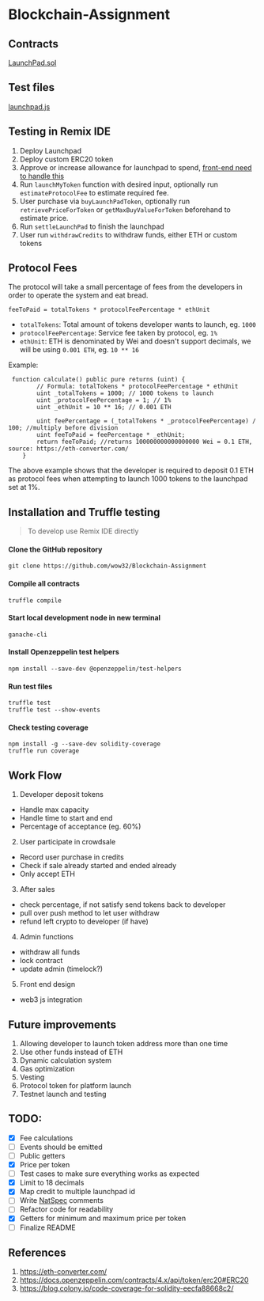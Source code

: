# Blockchain-Assignment

## Contracts

[LaunchPad.sol](contracts/LaunchPad.sol)

## Test files

[launchpad.js](test/launchpad.js)

## Testing in Remix IDE
1. Deploy Launchpad
1. Deploy custom ERC20 token
2. Approve or increase allowance for launchpad to spend, [front-end need to handle this](https://ethereum.stackexchange.com/a/112191)
3. Run `launchMyToken` function with desired input, optionally run `estimateProtocolFee` to estimate required fee.
4. User purchase via `buyLaunchPadToken`, optionally run `retrievePriceForToken` or `getMaxBuyValueForToken` beforehand to estimate price.
5. Run `settleLaunchPad` to finish the launchpad
6. User run `withdrawCredits` to withdraw funds, either ETH or custom tokens

## Protocol Fees
The protocol will take a small percentage of fees from the developers in order to operate the system and eat bread.
``` solidity
feeToPaid = totalTokens * protocolFeePercentage * ethUnit
```
- `totalTokens`: Total amount of tokens developer wants to launch, eg. `1000`
- `protocolFeePercentage`: Service fee taken by protocol, eg. `1%`
- `ethUnit`: ETH is denominated by Wei and doesn't support decimals, we will be using `0.001 ETH`, eg. `10 ** 16`

Example:
```solidity
 function calculate() public pure returns (uint) {
        // Formula: totalTokens * protocolFeePercentage * ethUnit
        uint _totalTokens = 1000; // 1000 tokens to launch
        uint _protocolFeePercentage = 1; // 1%
        uint _ethUnit = 10 ** 16; // 0.001 ETH

        uint feePercentage = (_totalTokens * _protocolFeePercentage) / 100; //multiply before division
        uint feeToPaid = feePercentage * _ethUnit;
        return feeToPaid; //returns 100000000000000000 Wei = 0.1 ETH, source: https://eth-converter.com/
    }
```
The above example shows that the developer is required to deposit 0.1 ETH as protocol fees when attempting to launch 1000 tokens to the launchpad set at 1%.


## Installation and Truffle testing
> To develop use Remix IDE directly

#### Clone the GitHub repository

```
git clone https://github.com/wow32/Blockchain-Assignment
```

#### Compile all contracts
```
truffle compile
```

#### Start local development node in new terminal
```
ganache-cli
```
#### Install Openzeppelin test helpers
```
npm install --save-dev @openzeppelin/test-helpers
```

#### Run test files
```
truffle test
truffle test --show-events 
```

#### Check testing coverage
```
npm install -g --save-dev solidity-coverage
truffle run coverage
```

## Work Flow
1. Developer deposit tokens 
- Handle max capacity
- Handle time to start and end
- Percentage of acceptance (eg. 60%)

2. User participate in crowdsale
- Record user purchase in credits
- Check if sale already started and ended already
- Only accept ETH

3. After sales
- check percentage, if not satisfy send tokens back to developer 
- pull over push method to let user withdraw
- refund left crypto to developer (if have)

4. Admin functions
- withdraw all funds
- lock contract 
- update admin (timelock?)

5. Front end design
- web3 js integration

## Future improvements
1. Allowing developer to launch token address more than one time
2. Use other funds instead of ETH
3. Dynamic calculation system
4. Gas optimization
5. Vesting 
6. Protocol token for platform launch
7. Testnet launch and testing

## TODO:
- [x] Fee calculations
- [ ] Events should be emitted
- [ ] Public getters
- [x] Price per token
- [ ] Test cases to make sure everything works as expected
- [x] Limit to 18 decimals
- [x] Map credit to multiple launchpad id
- [ ] Write [NatSpec](https://docs.soliditylang.org/en/v0.8.10/natspec-format.html) comments
- [ ] Refactor code for readability
- [x] Getters for minimum and maximum price per token
- [ ] Finalize README

## References
1. https://eth-converter.com/
2. https://docs.openzeppelin.com/contracts/4.x/api/token/erc20#ERC20
3. https://blog.colony.io/code-coverage-for-solidity-eecfa88668c2/
